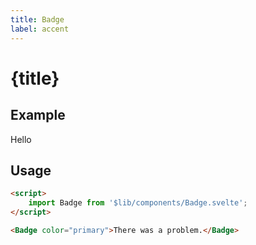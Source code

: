 ```yaml
---
title: Badge
label: accent
---
```


<script>
    import Badge from '$lib/components/Badge.svelte';
</script>

# {title}

## Example

<Badge color="primary">Hello</Badge>

## Usage

```html
<script>
    import Badge from '$lib/components/Badge.svelte';
</script>

<Badge color="primary">There was a problem.</Badge>
```